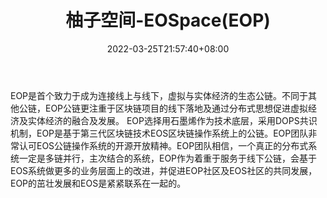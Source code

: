 ﻿---
weight: 
title: "柚子空间-EOSpace(EOP)"
description: "EOP是首个致力于成为连接线上与线下，虚拟与实体经济的生态公链"
date: 2022-03-25T21:57:40+08:00
lastmod: 2022-03-25T16:45:40+08:00
draft: false
authors: ["Metabd"]
featuredImage: "youzikongjian-eospaceeop.webp"
link: ""
tags: ["数字代币","柚子空间-EOSpace(EOP)"]
categories: ["navigation"]
navigation: ["数字代币"]
lightgallery: true
toc: true
pinned: false
recommend: false
recommend1: false
---
EOP是首个致力于成为连接线上与线下，虚拟与实体经济的生态公链。不同于其他公链，EOP公链更注重于区块链项目的线下落地及通过分布式思想促进虚拟经济及实体经济的融合及发展。
EOP选择用石墨烯作为技术底层，采用DOPS共识机制，EOP是基于第三代区块链技术EOS区块链操作系统上的公链。EOP团队非常认可EOS公链操作系统的开源开放精神。EOP团队相信，一个真正的分布式系统一定是多链并行，主次结合的系统，EOP作为着重于服务于线下公链，会基于EOS系统做更多的业务层面上的改进，并促进EOP社区及EOS社区的共同发展，EOP的茁壮发展和EOS是紧紧联系在一起的。
